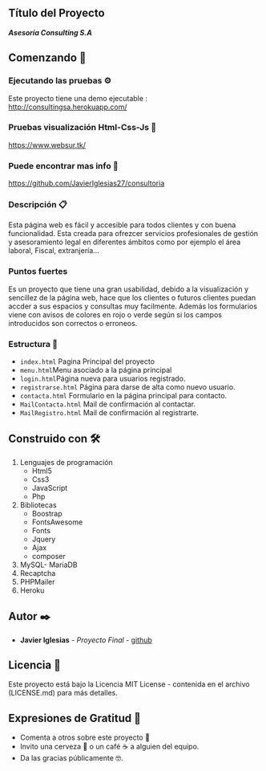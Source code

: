 
## Título del Proyecto

_**Asesoría Consulting S.A**_

## Comenzando 🚀

### Ejecutando las pruebas ⚙️

Este proyecto tiene una demo ejecutable : http://consultingsa.herokuapp.com/

###  Pruebas visualización Html-Css-Js 🔩

 https://www.websur.tk/

### Puede encontrar mas info 📖

 https://github.com/JavierIglesias27/consultoria


###  Descripción 📋

Esta página web es fácil y accesible para todos clientes y con buena funcionalidad.
Esta creada para ofrezcer servicios profesionales de gestión y asesoramiento legal en diferentes ámbitos como por ejemplo el área laboral, Fiscal, extranjería...

### Puntos fuertes

Es un proyecto que tiene una gran usabilidad, debido a la visualización y sencillez de la página web, hace que los clientes o futuros clientes puedan accder a sus espacios y consultas muy facilmente. Además los formularios viene con avisos de colores en rojo o verde según si los campos introducidos son correctos o erroneos.

### Estructura 🔧

- `index.html` Pagina Principal del proyecto
- `menu.html`Menu asociado a la página principal
- `login.html`Página nueva para usuarios registrado.
- `registrarse.html` Página para darse de alta como nuevo usuario.
- `contacta.html` Formulario en la página principal para contacto.
- `MailContacta.html` Mail de confirmación al contactar.
- `MailRegistro.html`  Mail de confirmación al registrarte.


## Construido con 🛠️

1. Lenguajes de programación
   *  Html5
   * Css3
   * JavaScript   
   * Php
2. Bibliotecas
   *  Boostrap
   *  FontsAwesome
   *  Fonts
   *  Jquery
   *  Ajax
   *  composer
3. MySQL- MariaDB
4. Recaptcha
5. PHPMailer
6. Heroku

## Autor ✒️

* **Javier Iglesias** - *Proyecto Final* - [github](https://github.com/JavierIglesias27)

## Licencia 📄

Este proyecto está bajo la Licencia MIT License - contenida en el archivo (LICENSE.md) para  más detalles.

## Expresiones de Gratitud 🎁

* Comenta a otros sobre este proyecto 📢
* Invito una cerveza 🍺 o un café ☕ a alguien del equipo. 
* Da las gracias públicamente 🤓.
